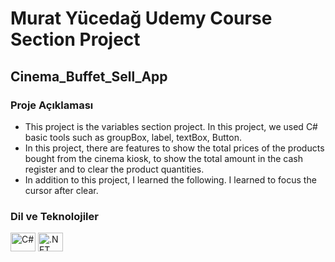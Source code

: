 # Murat Yücedağ Udemy Course Section Project 
## Cinema_Buffet_Sell_App

<h3>Proje Açıklaması</h3>

- This project is the variables section project. In this project, we used C# basic tools such as groupBox, label, textBox, Button.
- In this project, there are features to show the total prices of the products bought from the cinema kiosk, to show the total amount in the cash register and to clear the product quantities.
- In addition to this project, I learned the following. I learned to focus the cursor after clear.

<h3>Dil ve Teknolojiler</h3>
<p >  <a target="_blank"  rel="noreferrer">  <img  src="https://www.google.com/url?sa=i&url=https%3A%2F%2Fcommons.wikimedia.org%2Fwiki%2FFile%3ACsharp_Logo.png&psig=AOvVaw1Uz8veWmLw5ZchLZ67AyZe&ust=1685262816356000&source=images&cd=vfe&ved=0CBEQjRxqFwoTCPizqcKLlf8CFQAAAAAdAAAAABAD"  alt="C#"  width="40"  height="30"/>  </a>
  <a target="_blank"  rel="noreferrer">  <img src="https://www.google.com/url?sa=i&url=https%3A%2F%2Flogos-world.net%2Fnet-framework-logo%2F&psig=AOvVaw3EsxdpKzdv9THWYl-wM6ZB&ust=1685262972613000&source=images&cd=vfe&ved=0CBEQjRxqFwoTCLDHo_yLlf8CFQAAAAAdAAAAABAD" alt=".NET Framework"  width="40"  height="30"/>  </a>
  </p>
